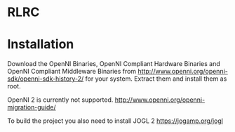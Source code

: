 RLRC
====


Installation
==

Download the OpenNI Binaries, OpenNI Compliant Hardware Binaries and OpenNI Compliant Middleware Binaries from http://www.openni.org/openni-sdk/openni-sdk-history-2/ for your system.
Extract them and install them as root.

OpenNI 2 is currently not supported. http://www.openni.org/openni-migration-guide/

To build the project you also need to install JOGL 2 https://jogamp.org/jogl


